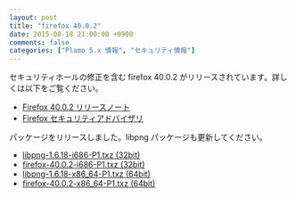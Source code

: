 ```yaml
---
layout: post
title: "firefox 40.0.2"
date: 2015-08-18 21:00:00 +0900
comments: false
categories: ["Plamo 5.x 情報", "セキュリティ情報"]
---
```

セキュリティホールの修正を含む firefox 40.0.2 がリリースされています。詳しくは以下をご覧ください。

* [Firefox 40.0.2 リリースノート](http://www.mozilla.jp/firefox/40.0.2/releasenotes/)
* [Firefox セキュリティアドバイザリ](http://www.mozilla-japan.org/security/known-vulnerabilities/firefox.html)

パッケージをリリースしました。libpng パッケージも更新してください。

* [libpng-1.6.18-i686-P1.txz (32bit)](ftp://plamo.linet.gr.jp/pub/Plamo-5.x/x86/plamo/02_x11/libpng-1.6.18-i686-P1.txz)
* [firefox-40.0.2-i686-P1.txz (32bit)](ftp://plamo.linet.gr.jp/pub/Plamo-5.x/x86/plamo/04_xapps/firefox-40.0.2-i686-P1.txz)
* [libpng-1.6.18-x86_64-P1.txz (64bit)](ftp://plamo.linet.gr.jp/pub/Plamo-5.x/x86_64/plamo/02_x11/libpng-1.6.18-x86_64-P1.txz)
* [firefox-40.0.2-x86_64-P1.txz (64bit)](ftp://plamo.linet.gr.jp/pub/Plamo-5.x/x86_64/plamo/04_xapps/firefox-39.0-x86_64-P1.txz)
